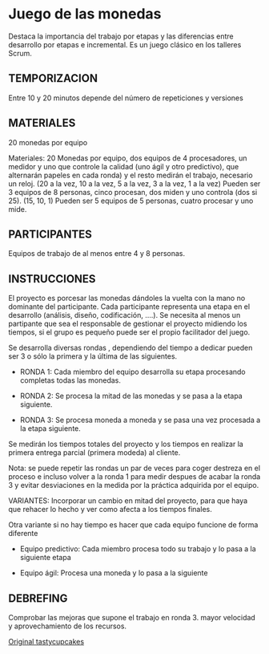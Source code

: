 <link rel="stylesheet" type="text/css" href= "../estilo.css" media="screen" />

# Juego de las monedas

Destaca la importancia del trabajo por etapas y las diferencias entre desarrollo por etapas e incremental. Es un juego clásico en los talleres Scrum.


## TEMPORIZACION

Entre 10 y 20 minutos depende del número de repeticiones y versiones

## MATERIALES

20 monedas por equipo

Materiales:  20 Monedas por equipo, dos equipos de 4 procesadores, un medidor y uno que controle la calidad (uno ágil y otro predictivo), que alternarán papeles en cada ronda) y el resto medirán el trabajo, necesario un reloj. (20 a la vez, 10  a la vez, 5 a la vez, 3 a la vez, 1 a la vez)
Pueden ser 3 equipos de 8 personas, cinco procesan, dos miden y uno controla (dos si 25). (15, 10, 1)
Pueden ser 5 equipos de 5 personas, cuatro procesar y uno mide.



## PARTICIPANTES

Equipos de trabajo de al menos entre 4 y 8 personas.

## INSTRUCCIONES

El proyecto es porcesar las monedas dándoles la vuelta con la mano no dominante del participante. Cada participante representa una etapa en el desarrollo (análisis, diseño, codificación, ….). Se necesita al menos un partipante que sea el responsable de gestionar el proyecto midiendo los tiempos, si el grupo es pequeño puede ser el propio facilitador del juego.

Se desarrolla diversas rondas , dependiendo del tiempo a dedicar pueden ser 3 o sólo la primera y la última de las siguientes.

- RONDA 1: Cada miembro del equipo desarrolla su etapa procesando completas todas las monedas.

- RONDA 2: Se procesa la mitad de las monedas y se pasa a la etapa siguiente.

- RONDA 3: Se procesa moneda a moneda y se pasa una vez procesada a la etapa siguiente.

Se medirán los tiempos totales del proyecto y los tiempos en realizar la primera entrega parcial (primera modeda) al cliente.

Nota: se puede repetir las rondas un par de veces para coger destreza en el proceso e incluso volver a la ronda 1 para medir despues de acabar la ronda 3 y evitar desviaciones en la medida por la práctica adquirida por el equipo.

VARIANTES: Incorporar un cambio en mitad del proyecto, para que haya que rehacer lo hecho y ver como afecta a los tiempos finales.

Otra variante si no hay tiempo es hacer que cada equipo funcione de forma diferente


* Equipo predictivo: Cada miembro procesa todo su trabajo y lo pasa a la siguiente etapa

* Equipo ágil: Procesa una moneda y lo pasa a la siguiente


## DEBREFING

Comprobar las mejoras que supone el trabajo en ronda 3. mayor velocidad y aprovechamiento de los recursos.

[Original tastycupcakes](https://www.tastycupcakes.org/2015/07/penny-flow/)
